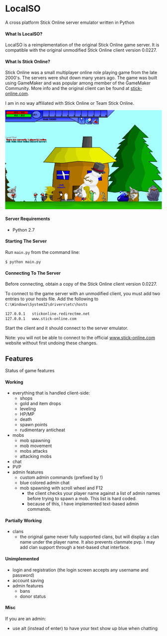 # LocalSO
A cross platform Stick Online server emulator written in Python

#### What Is LocalSO?
LocalSO is a reimplementation of the original Stick Online game server. It is compatible with the original unmodified Stick Online client version 0.0227.

#### What Is Stick Online?
Stick Online was a small multiplayer online role playing game from the late 2000's. The servers were shut down many years ago. The game was built using GameMaker and was popular among member of the GameMaker Community. More info and the original client can be found at [stick-online.com](http://stick-online.com).

I am in no way affiliated with Stick Online or Team Stick Online.

![In game screenshot](media/screenshot_2.PNG)

#### Server Requirements
 - Python 2.7

#### Starting The Server
Run `main.py` from the command line:
```
$ python main.py
```

#### Connecting To The Server
Before connecting, obtain a copy of the Stick Online client version 0.0227.

To connect to the game server with an unmodified client, you must add two entries to your hosts file. Add the following to `C:\Windows\System32\drivers\etc\hosts`
```
127.0.0.1	stickonline.redirectme.net
127.0.0.1	www.stick-online.com
```
Start the client and it should connect to the server emulator.

Note: you will not be able to connect to the official www.stick-online.com website without first undoing these changes.


## Features
Status of game features
#### Working
 - everything that is handled client-side:
   - shops
   - gold and item drops
   - leveling
   - HP/MP
   - death
   - spawn points
   - rudimentary anticheat
 - mobs
   - mob spawning
   - mob movement
   - mobs attacks
   - attacking mobs
 - chat
 - PVP
 - admin features
   - custom admin commands (prefixed by !)
   - blue colored admin chat
   - mob spawning with scroll wheel and F12
     - the client checks your player name against a list of admin names before trying to spawn a mob. This list is hard coded.
     - because of this, I have implemented text-based admin commands.


#### Partially Working
 - clans
   - the original game never fully supported clans, but will display a clan name under the player name. It also prevents clanmate pvp. I may add clan support through a text-based chat interface.

#### Unimplemented
 - login and registration (the login screen accepts any username and password)
 - account saving
 - admin features
   - bans
   - donor status

#### Misc
If you are an admin:
 - use alt (instead of enter) to have your text show up blue when chatting
